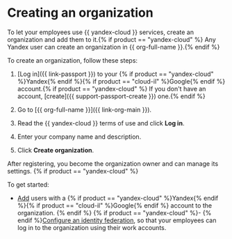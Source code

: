 # Creating an organization

To let your employees use {{ yandex-cloud }} services, create an organization and add them to it.{% if product == "yandex-cloud" %} Any Yandex user can create an organization in {{ org-full-name }}.{% endif %}

To create an organization, follow these steps:

1. [Log in]({{ link-passport }}) to your {% if product == "yandex-cloud" %}Yandex{% endif %}{% if product == "cloud-il" %}Google{% endif %} account.{% if product == "yandex-cloud" %} If you don't have an account, [create]({{ support-passport-create }}) one.{% endif %}

1. Go to [{{ org-full-name }}]({{ link-org-main }}).

1. Read the {{ yandex-cloud }} terms of use and click **Log in**.

1. Enter your company name and description.

1. Click **Create organization**.

After registering, you become the organization owner and can manage its settings.
{% if product == "yandex-cloud" %}

To get started:

- [Add](add-account.md) users with a {% if product == "yandex-cloud" %}Yandex{% endif %}{% if product == "cloud-il" %}Google{% endif %} account to the organization.
{% endif %}
{% if product == "yandex-cloud" %}- {% endif %}[Configure an identity federation](add-federation.md), so that your employees can log in to the organization using their work accounts.
